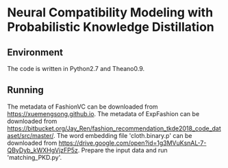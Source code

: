# Neural Compatibility Modeling with Probabilistic Knowledge Distillation

## Environment

The code is written in Python2.7 and Theano0.9.

## Running

The metadata of FashionVC can be downloaded from https://xuemengsong.github.io.
The metadata of ExpFashion can be downloaded from https://bitbucket.org/Jay_Ren/fashion_recommendation_tkde2018_code_dataset/src/master/.
The word embedding file 'cloth.binary.p' can be downloaded from https://drive.google.com/open?id=1g3MVuKsnAL-7-QByDyb_kWXHgVjzFP5z.
Prepare the input data and run 'matching_PKD.py'.
